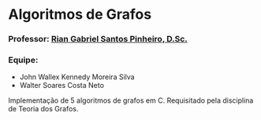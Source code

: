 <h1>Algoritmos de Grafos</h1>

<h3><strong>Professor:</strong> <a href="https://ic.ufal.br/professor/rian/">Rian Gabriel Santos Pinheiro, D.Sc.</a></h3> 

<h3><strong>Equipe:</strong></h3>
<ul>
    <li>John Wallex Kennedy Moreira Silva</li>
    <li>Walter Soares Costa Neto</li>
</ul>

<p>Implementação de 5 algoritmos de grafos em C. Requisitado pela disciplina de Teoria dos Grafos.</p>

